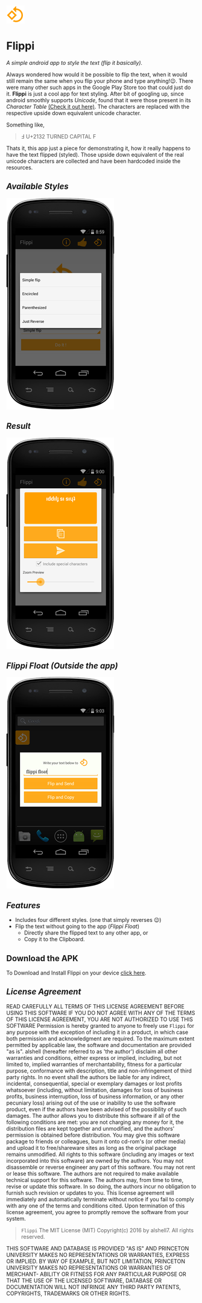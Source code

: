![logo](https://github.com/alshell7/flippi/blob/master/app/src/main/res/drawable-xhdpi/flippi_24dp.png)
# __Flippi__
*A simple android app to style the text (flip it basically).*

Always wondered how would it be possible to flip the text, when it would still remain the same when you flip your phone and type anything!:wink:. There were many other such apps in the Google Play Store too that could just do it. **Flippi** is just a cool app for text styling. After bit of googling up, since android smoothly supports _Unicode_, found that it were those present in its _Character Table_ [(Check it out here)](http://unicode-table.com/en/#control-character). The characters are replaced with the respective upside down equivalent unicode character.

Something like,
>Ⅎ U+2132 TURNED CAPITAL F

Thats it, this app just a piece for demonstrating it, how it really happens to have the text flipped (styled). Those upside down equivalent of the real unicode characters are collected and have been hardcoded inside the resources.

## *Available Styles*
![styles](https://github.com/alshell7/flippi/blob/master/styles.png)

## *Result*
![result](https://github.com/alshell7/flippi/blob/master/flipped_text.png)

## *Flippi Float* *(Outside the app)*
![flippi_float](https://github.com/alshell7/flippi/blob/master/flippi_float.png)

## *Features*
* Includes four different styles. (one that simply reverses :wink:)
* Flip the text without going to the app (_Flippi Float_)
  * Directly share the flipped text to any other app, or
  * Copy it to the Clipboard.

## Download the APK

To Download and Install Flippi on your device [click here](https://github.com/alshell7/flippi/blob/master/app/app-debug.apk).

## *License Agreement*

READ CAREFULLY ALL TERMS OF THIS LICENSE AGREEMENT BEFORE USING
THIS SOFTWARE IF YOU DO NOT AGREE WITH ANY OF THE TERMS OF THIS LICENSE
AGREEMENT, YOU ARE NOT AUTHORIZED TO USE THIS SOFTWARE
Permission is hereby granted to anyone to freely use `Flippi`
for any purpose with the exception of including it in a
product, in which case both permission and acknowledgment are
required.
To the maximum extent permitted by applicable law, the software
and documentation are provided "as is". alshell
(hereafter referred to as 'the author') disclaim all other
warranties and conditions, either express or implied, including,
but not limited to, implied warranties of merchantability, fitness
for a particular purpose, conformance with description, title and
non-infringement of third party rights. In no event shall the
authors be liable for any indirect, incidental, consequential,
special or exemplary damages or lost profits whatsoever
(including, without limitation, damages for loss of business
profits, business interruption, loss of business information, or
any other pecuniary loss) arising out of the use or inability to
use the software product, even if the authors have been advised of
the possibility of such damages.
The author allows you to distribute this software if all of the
following conditions are met: you are not charging any money for
it, the distribution files are kept together and unmodified, and
the authors' permission is obtained before distribution. You may
give this software package to friends or colleagues, burn it onto
cd-rom's (or other media) and upload it to free/shareware sites as
long as the original package remains unmodified.
All rights to this software (including any images or text
incorporated into this software) are owned by the authors.
You may not disassemble or reverse engineer any part of this
software.
You may not rent or lease this software.
The authors are not required to make available technical support
for this software. The authors may, from time to time, revise or
update this software. In so doing, the authors incur no obligation
to furnish such revision or updates to you.
This license agreement will immediately and automatically
terminate without notice if you fail to comply with any one of the
terms and conditions cited. Upon termination of this license
agreement, you agree to promptly remove the software from your
system.
>`Flippi`
>The MIT License (MIT)
>Copyright(c) 2016 by alshell7.
>All rights reserved.

THIS SOFTWARE AND DATABASE IS PROVIDED "AS IS" AND PRINCETON
UNIVERSITY MAKES NO REPRESENTATIONS OR WARRANTIES, EXPRESS OR
IMPLIED.  BY WAY OF EXAMPLE, BUT NOT LIMITATION, PRINCETON
UNIVERSITY MAKES NO REPRESENTATIONS OR WARRANTIES OF MERCHANT-
ABILITY OR FITNESS FOR ANY PARTICULAR PURPOSE OR THAT THE USE  OF
THE LICENSED SOFTWARE, DATABASE OR DOCUMENTATION WILL NOT
INFRINGE ANY THIRD PARTY PATENTS, COPYRIGHTS, TRADEMARKS OR
OTHER RIGHTS.
